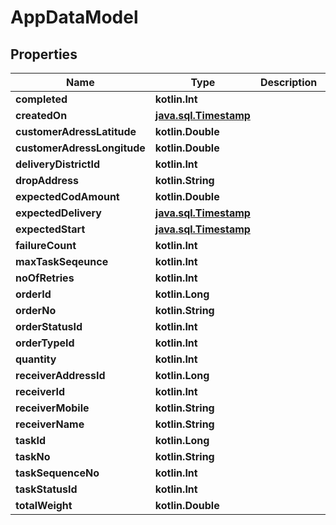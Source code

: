 
# AppDataModel

## Properties
Name | Type | Description | Notes
------------ | ------------- | ------------- | -------------
**completed** | **kotlin.Int** |  |  [optional]
**createdOn** | [**java.sql.Timestamp**](java.sql.Timestamp.md) |  |  [optional]
**customerAdressLatitude** | **kotlin.Double** |  |  [optional]
**customerAdressLongitude** | **kotlin.Double** |  |  [optional]
**deliveryDistrictId** | **kotlin.Int** |  |  [optional]
**dropAddress** | **kotlin.String** |  |  [optional]
**expectedCodAmount** | **kotlin.Double** |  |  [optional]
**expectedDelivery** | [**java.sql.Timestamp**](java.sql.Timestamp.md) |  |  [optional]
**expectedStart** | [**java.sql.Timestamp**](java.sql.Timestamp.md) |  |  [optional]
**failureCount** | **kotlin.Int** |  |  [optional]
**maxTaskSeqeunce** | **kotlin.Int** |  |  [optional]
**noOfRetries** | **kotlin.Int** |  |  [optional]
**orderId** | **kotlin.Long** |  |  [optional]
**orderNo** | **kotlin.String** |  |  [optional]
**orderStatusId** | **kotlin.Int** |  |  [optional]
**orderTypeId** | **kotlin.Int** |  |  [optional]
**quantity** | **kotlin.Int** |  |  [optional]
**receiverAddressId** | **kotlin.Long** |  |  [optional]
**receiverId** | **kotlin.Int** |  |  [optional]
**receiverMobile** | **kotlin.String** |  |  [optional]
**receiverName** | **kotlin.String** |  |  [optional]
**taskId** | **kotlin.Long** |  |  [optional]
**taskNo** | **kotlin.String** |  |  [optional]
**taskSequenceNo** | **kotlin.Int** |  |  [optional]
**taskStatusId** | **kotlin.Int** |  |  [optional]
**totalWeight** | **kotlin.Double** |  |  [optional]



